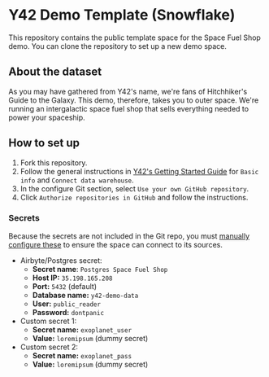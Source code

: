 # Y42 Demo Template (Snowflake)

This repository contains the public template space for the Space Fuel Shop demo. You can clone the repository to set up a new demo space.

## About the dataset
As you may have gathered from Y42's name, we're fans of Hitchhiker's Guide to the Galaxy. This demo, therefore, takes you to outer space. We're running an intergalactic space fuel shop that sells everything needed to power your spaceship.

## How to set up

1. Fork this repository.
2. Follow the general instructions in [Y42's Getting Started Guide](https://docs.y42.dev/docs/getting-started/create-a-space) for `Basic info` and `Connect data warehouse`.
3. In the configure Git section, select `Use your own GitHub repository`.
4. Click `Authorize repositories in GitHub` and follow the instructions.

### Secrets

Because the secrets are not included in the Git repo, you must [manually configure these](https://docs.y42.dev/docs/spaces/settings/secrets) to ensure the space can connect to its sources.

- Airbyte/Postgres secret:
  - **Secret name**: `Postgres Space Fuel Shop`
  - **Host IP:** `35.198.165.208`
  - **Port:** `5432` (default)
  - **Database name:** `y42-demo-data`
  - **User:** `public_reader`
  - **Password:** `dontpanic`
- Custom secret 1:
  - **Secret name:** `exoplanet_user`
  - **Value:** `loremipsum` (dummy secret)
- Custom secret 2:
  - **Secret name:** `exoplanet_pass`
  - **Value:** `loremipsum` (dummy secret)
